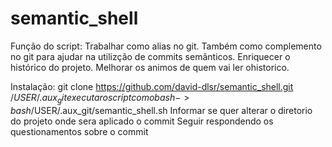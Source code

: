 # semantic_shell

  Função do script:
     Trabalhar como alias no git.
     Também como complemento no git para ajudar na utilizção de commits semânticos.
     Enriquecer o histórico do projeto.
     Melhorar os animos de quem vai ler ohistorico.

  Instalação:
     git clone https://github.com/david-dlsr/semantic_shell.git /$USER/.aux_git
     executar o script com o bash -> bash /$USER/.aux_git/semantic_shell.sh
     Informar se quer alterar o diretorio do projeto onde sera aplicado o commit
     Seguir respondendo os questionamentos sobre o commit

 

